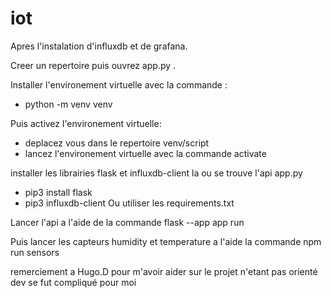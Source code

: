 # iot
Apres l'instalation d'influxdb et de grafana.

Creer un repertoire puis ouvrez app.py .

Installer l'environement virtuelle avec la commande :
- python -m venv venv

Puis activez l'environement virtuelle:
- deplacez vous dans le repertoire venv/script
- lancez l'environement virtuelle avec la commande activate

installer les librairies flask et influxdb-client la ou se trouve l'api app.py
- pip3 install flask
- pip3 influxdb-client
Ou utiliser les requirements.txt

Lancer l'api a l'aide de la commande flask --app app run

Puis lancer les capteurs humidity et temperature a l'aide la commande npm run sensors

remerciement a Hugo.D pour m'avoir aider sur le projet n'etant pas orienté dev se fut compliqué pour moi 
